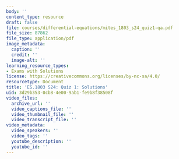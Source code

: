 ```yaml
---
body: ''
content_type: resource
draft: false
file: courses/differential-equations/mites_1803_s24_quiz1-qa.pdf
file_size: 87862
file_type: application/pdf
image_metadata:
  caption: ''
  credit: ''
  image-alt: ''
learning_resource_types:
- Exams with Solutions
license: https://creativecommons.org/licenses/by-nc-sa/4.0/
resourcetype: Document
title: 'ES.1803 S24: Quiz 1: Solutions'
uid: 3d29b353-0cb8-4e00-9ab1-fe9b8f38508f
video_files:
  archive_url: ''
  video_captions_file: ''
  video_thumbnail_file: ''
  video_transcript_file: ''
video_metadata:
  video_speakers: ''
  video_tags: ''
  youtube_description: ''
  youtube_id: ''
---
```

